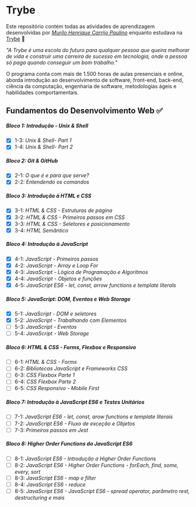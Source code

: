# Trybe

Este repositório contém todas as atividades de aprendizagem desenvolvidas por _[Murilo Henrique Carrijo Paulino](https://www.linkedin.com/in/murilo-carrijo/)_ enquanto estudava na [Trybe](https://www.betrybe.com/) :rocket:

_"A Trybe é uma escola do futuro para qualquer pessoa que queira melhorar de vida e construir uma carreira de sucesso em tecnologia, onde a pessoa só paga quando conseguir um bom trabalho."_

O programa conta com mais de 1.500 horas de aulas presenciais e online, aborda introdução ao desenvolvimento de software, front-end, back-end, ciência da computação, engenharia de software, metodologias ágeis e habilidades comportamentais.

## Fundamentos do Desenvolvimento Web :white_check_mark:

##### Bloco 1: Introdução - Unix & Shell

- [X] 1-3: _Unix & Shell- Part 1_
- [X] 1-4: _Unix & Shell- Part 2_

##### Bloco 2: Git & GitHub

- [X] 2-1: _O que é e para que serve?_
- [X] 2-2: _Entendendo os comandos_

##### Bloco 3: Introdução à HTML e CSS

- [X] 3-1: _HTML & CSS - Estruturas de página_
- [X] 3-2: _HTML & CSS - Primeiros passos em CSS_
- [X] 3-3: _HTML & CSS - Seletores e posicionamento_
- [X] 3-4: _HTML Semântico_

##### Bloco 4: Introdução à JavaScript

- [X] 4-1: _JavaScript - Primeiros passos_
- [X] 4-2: _JavaScript - Array e Loop For_
- [X] 4-3: _JavaScript - Lógica de Programação e Algoritmos_
- [X] 4-4: _JavaScript - Objetos e funções_
- [X] 4-5: _JavaScript ES6 - let, const, arrow functions e template literals_

##### Bloco 5: JavaScript: DOM, Eventos e Web Storage

- [X] 5-1: _JavaScript - DOM e seletores_
- [x] 5-2: _JavaScript - Trabalhando com Elementos_
- [ ] 5-3: _JavaScript - Eventos_
- [ ] 5-4: _JavaScript - Web Storage_

##### Bloco 6: HTML & CSS - Forms, Flexbox e Responsivo

- [ ] 6-1: _HTML & CSS - Forms_
- [ ] 6-2: _Bibliotecas JavaScript e Frameworks CSS_
- [ ] 6-3: _CSS Flexbox Parte 1_
- [ ] 6-4: _CSS Flexbox Parte 2_
- [ ] 6-5: _CSS Responsivo - Mobile First_

##### Bloco 7: Introdução à JavaScript ES6 e Testes Unitários

- [ ] 7-1: _JavaScript ES6 - let, const, arow functions e template literais_
- [ ] 7-2: _JavaScript ES6 - Fluxo de exceção e Objetos_
- [ ] 7-3: _Primeiros passos em Jest_

##### Bloco 8: Higher Order Functions do JavaScript ES6

- [ ] 8-1: _JavaScript ES6 - Introdução a Higher Order Functions_
- [ ] 8-2: _JavaScript ES6 - Higher Order Functions - forEach, find, some, every, sort_
- [ ] 8-3: _JavaScript ES6 - map e filter_
- [ ] 8-4: _JavaScript ES6 - reduce_
- [ ] 8-5: _JavaScript ES6 - JavaScript ES6 - spread operator, parâmetro rest, destructuring e mais_
